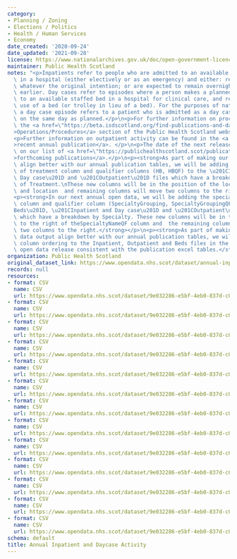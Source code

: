 ```yaml
---
category:
- Planning / Zoning
- Elections / Politics
- Health / Human Services
- Economy
date_created: '2020-09-24'
date_updated: '2021-09-28'
license: https://www.nationalarchives.gov.uk/doc/open-government-licence/version/3/
maintainer: Public Health Scotland
notes: "<p>Inpatients refer to people who are admitted to an available staffed bed\
  \ in a hospital (either electively or as an emergency) and either: remain overnight\
  \ whatever the original intention; or are expected to remain overnight but are discharged\
  \ earlier. Day cases refer to episodes where a person makes a planned admission\
  \ to an available staffed bed in a hospital for clinical care, and requires the\
  \ use of a bed (or trolley in lieu of a bed). For the purposes of national data,\
  \ a day case episode refers to a patient who is admitted as a day case and is discharged\
  \ on the same day as planned.</p>\n<p>For further information on procedures, see\
  \ the <a href=\"https://beta.isdscotland.org/find-publications-and-data/health-services/hospital-care/acute-hospital-activity-and-nhs-beds-information-annual/29-september-2020\"\
  >Operations/Procedures</a> section of the Public Health Scotland website.</p>\n\
  <p>Further information on outpatient activity can be found in the <a href=\"https://publichealthscotland.scot/publications/acute-hospital-activity-and-nhs-beds-information-annual/\"\
  >recent annual publication</a>. </p>\n<p>The date of the next release can be found\
  \ on our list of <a href=\"https://publichealthscotland.scot/publications/forthcoming-publications/\"\
  >forthcoming publications</a>.</p>\n<p><strong>As part of making our open data output\
  \ align better with our annual publication tables, we will be adding health board\
  \ of treatment column and qualifier columns (HB, HBQF) to the \u201CInpatient and\
  \ Day case\u201D and \u201COutpatient\u201D files which have a breakdown by Location\
  \ of Treatment.\nThese new columns will be in the position of the location columns\
  \ and location  and remaining columns will move two columns to the right.</strong></p>\n\
  <p><strong>In our next annual open data, we will be adding the specialty grouping\
  \ column and qualifier column (SpecialtyGrouping, SpecialtyGroupingQF) to the \u201C\
  Beds\u201D, \u201CInpatient and Day case\u201D and \u201COutpatient\u201D files\
  \ which have a breakdown by Specialty. These new columns will be in the two positions\
  \ to the right of theSpecialtyNameQF column and  the remaining columns will move\
  \ two columns to the right.</strong></p>\n<p><strong>As part of making our open\
  \ data output align better with our annual publication tables, we will be applying\
  \ column ordering to the Inpatient, Outpatient and Beds files in the next annual\
  \ open data release consistent with the publication excel tables.</strong></p>"
organization: Public Health Scotland
original_dataset_link: https://www.opendata.nhs.scot/dataset/annual-inpatient-and-daycase-activity
records: null
resources:
- format: CSV
  name: CSV
  url: https://www.opendata.nhs.scot/dataset/9e032286-e5bf-4eb0-837d-c0a05fe0d839/resource/32058e0a-0107-4035-891c-5c6a8571415a/download/inpatient_and_day_case_by_council_area_age_sex.csv
- format: CSV
  name: CSV
  url: https://www.opendata.nhs.scot/dataset/9e032286-e5bf-4eb0-837d-c0a05fe0d839/resource/f9c0185e-c2f9-4925-80d0-cbb0481bfed2/download/inpatient_and_day_case_by_council_area_simd.csv
- format: CSV
  name: CSV
  url: https://www.opendata.nhs.scot/dataset/9e032286-e5bf-4eb0-837d-c0a05fe0d839/resource/1d7fcc3c-00f6-4cea-a079-9f9b35d79e78/download/inpatient_and_day_case_by_council_area_specialty.csv
- format: CSV
  name: CSV
  url: https://www.opendata.nhs.scot/dataset/9e032286-e5bf-4eb0-837d-c0a05fe0d839/resource/c1fa6e29-7005-4f5f-a5f3-5277f0bbaf04/download/inpatient_and_day_case_by_location_of_treatment_simd.csv
- format: CSV
  name: CSV
  url: https://www.opendata.nhs.scot/dataset/9e032286-e5bf-4eb0-837d-c0a05fe0d839/resource/fd11b8ef-6ca8-4298-9c55-4ecf097eeb07/download/inpatient_and_day_case_by_location_of_treatment_simd.csv
- format: CSV
  name: CSV
  url: https://www.opendata.nhs.scot/dataset/9e032286-e5bf-4eb0-837d-c0a05fe0d839/resource/0b1007b1-ce39-434a-807a-2d7555f9ef27/download/inpatient_and_day_case_by_location_of_treatment_specialty.csv
- format: CSV
  name: CSV
  url: https://www.opendata.nhs.scot/dataset/9e032286-e5bf-4eb0-837d-c0a05fe0d839/resource/a9d6e25d-ee49-4868-8bec-6205998b93b9/download/inpatient_and_day_case_by_nhs_board_of_residence_age_sex.csv
- format: CSV
  name: CSV
  url: https://www.opendata.nhs.scot/dataset/9e032286-e5bf-4eb0-837d-c0a05fe0d839/resource/249a9b22-8163-48db-ab3e-f33f3adf4c1e/download/inpatient_and_day_case_by_nhs_board_of_residence_simd.csv
- format: CSV
  name: CSV
  url: https://www.opendata.nhs.scot/dataset/9e032286-e5bf-4eb0-837d-c0a05fe0d839/resource/b44274f2-fa84-4fdf-9a84-5675c2123cef/download/inpatient_and_day_case_by_nhs_board_of_residence_specialty.csv
- format: CSV
  name: CSV
  url: https://www.opendata.nhs.scot/dataset/9e032286-e5bf-4eb0-837d-c0a05fe0d839/resource/21dba3ac-e64f-479c-8c44-58d1799dd1d4/download/inpatient_and_day_case_by_nhs_board_of_treatment_age_sex.csv
- format: CSV
  name: CSV
  url: https://www.opendata.nhs.scot/dataset/9e032286-e5bf-4eb0-837d-c0a05fe0d839/resource/f25f5716-895c-4873-8865-72c62cbffc7b/download/inpatient_and_day_case_by_nhs_board_of_treatment_simd.csv
- format: CSV
  name: CSV
  url: https://www.opendata.nhs.scot/dataset/9e032286-e5bf-4eb0-837d-c0a05fe0d839/resource/54613270-bca3-4879-825c-a130c87b7d55/download/inpatient_and_day_case_by_nhs_board_of_treatment_specialty.csv
- format: CSV
  name: CSV
  url: https://www.opendata.nhs.scot/dataset/9e032286-e5bf-4eb0-837d-c0a05fe0d839/resource/7a0c38d6-e2b2-451f-8124-a531c948c2a7/download/sct-annual-2021-locations-lookup.csv
schema: default
title: Annual Inpatient and Daycase Activity
---
```

